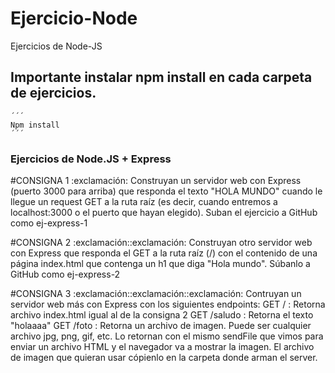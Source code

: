 # Ejercicio-Node
Ejercicios de Node-JS
## Importante instalar npm install en cada carpeta de ejercicios.
    ´´´
    Npm install
    ´´´
### Ejercicios de Node.JS + Express
#CONSIGNA 1 :exclamación:
       Construyan un servidor web con Express (puerto 3000 para arriba) que responda el texto "HOLA MUNDO" cuando le llegue un request GET a la ruta raíz (es decir, cuando                entremos a localhost:3000 o el puerto que hayan elegido). Suban el ejercicio a GitHub como ej-express-1

#CONSIGNA 2 :exclamación::exclamación:
      Construyan otro servidor web con Express que responda el GET a la ruta raíz (/) con el contenido de una página index.html que contenga un h1 que diga "Hola mundo". Súbanlo a       GitHub como ej-express-2


#CONSIGNA 3 :exclamación::exclamación::exclamación:
      Contruyan un servidor web más con Express con los siguientes endpoints:
      GET / : Retorna archivo index.html igual al de la consigna 2
      GET /saludo : Retorna el texto "holaaaa"
      GET /foto : Retorna un archivo de imagen. Puede ser cualquier archivo jpg, png, gif, etc. Lo retornan con el mismo sendFile que vimos para enviar un archivo HTML y el             navegador va a mostrar la imagen. El archivo de imagen que quieran usar cópienlo en la carpeta donde arman el server.

